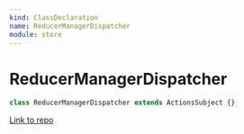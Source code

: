 ```yaml
---
kind: ClassDeclaration
name: ReducerManagerDispatcher
module: store
---
```


# ReducerManagerDispatcher

```ts
class ReducerManagerDispatcher extends ActionsSubject {}
```

[Link to repo](https://github.com/ngrx/platform/blob/master/modules/store/src/reducer_manager.ts#L22-L22)
